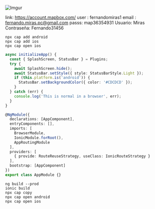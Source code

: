 ![Imgur](https://i.imgur.com/MksBQJt.png)



link: https://account.mapbox.com/
user : fernandomiras1
email : fernando.miras.pc@gmail.com
passs: map36354931
Usuario: Miras
Contraseña: Fernando31456

```
npx cap add android
npx cap add ios
npx cap open ios
```

```typescript
async initializeApp() {
  const { SplashScreen, StatusBar } = Plugins;
  try {
    await SplashScreen.hide();
    await StatusBar.setStyle({ style: StatusBarStyle.Light });
    if (this.platform.is('android')) {
      StatusBar.setBackgroundColor({ color: '#CDCDCD' });
    }
  } catch (err) {
    console.log('This is normal in a browser', err);
  }
}
```

```typescript
@NgModule({
  declarations: [AppComponent],
  entryComponents: [],
  imports: [
    BrowserModule,
    IonicModule.forRoot(),
    AppRoutingModule
  ],
  providers: [
    { provide: RouteReuseStrategy, useClass: IonicRouteStrategy }
  ],
  bootstrap: [AppComponent]
})
export class AppModule {}
```

```
ng build --prod
ionic build
npx cap copy
npx cap open android
npx cap open ios
```